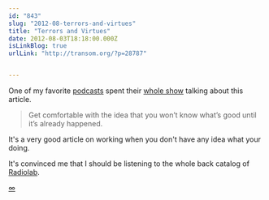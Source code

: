 ```yaml
---
id: "843"
slug: "2012-08-terrors-and-virtues"
title: "Terrors and Virtues"
date: 2012-08-03T18:18:00.000Z
isLinkBlog: true
urlLink: "http://transom.org/?p=28787"


---
```

<p>One of my favorite <a href="http://5by5.tv/b2w">podcasts</a> spent their <a href="http://5by5.tv/b2w/78">whole show</a> talking about this article.</p>

<blockquote>
  <p>Get comfortable with the idea that you won’t know what’s good until it’s already happened.</p>
</blockquote>

<p>It's a very good article on working when you don't have any idea what your doing.</p>

<p>It's convinced me that I should be listening to the whole back catalog of <a href="http://www.radiolab.org">Radiolab</a>.</p>

<p><a href="/blog/2012/8/-terrors-and-virtues">∞</a></p>
